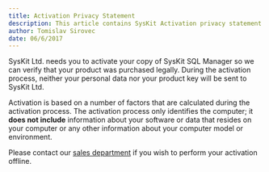 ```yaml
---
title: Activation Privacy Statement
description: This article contains SysKit Activation privacy statement.
author: Tomislav Sirovec
date: 06/6/2017
---
```


SysKit Ltd. needs you to activate your copy of SysKit SQL Manager so we can verify that your product was purchased legally. During the activation process, neither your personal data nor your product key will be sent to SysKit Ltd.

Activation is based on a number of factors that are calculated during the activation process. The activation process only identifies the computer; it __does not include__ information about your software or data that resides on your computer or any other information about your computer model or environment.

Please contact our [sales department](https://www.sqldockit.com/support/contact-us/) if you wish to perform your activation offline.

